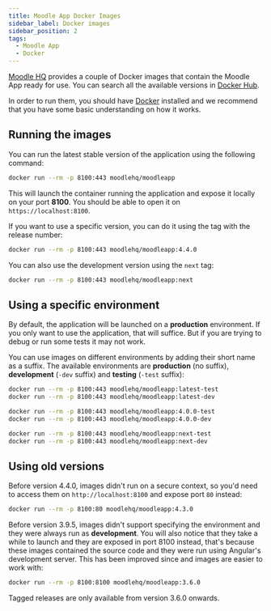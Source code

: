 ```yaml
---
title: Moodle App Docker Images
sidebar_label: Docker images
sidebar_position: 2
tags:
  - Moodle App
  - Docker
---
```


[Moodle HQ](https://moodle.com/) provides a couple of Docker images that contain the Moodle App ready for use. You can search all the available versions in [Docker Hub](https://hub.docker.com/r/moodlehq/moodleapp/tags).

In order to run them, you should have [Docker](https://www.docker.com/) installed and we recommend that you have some basic understanding on how it works.

## Running the images

You can run the latest stable version of the application using the following command:

```bash
docker run --rm -p 8100:443 moodlehq/moodleapp
```

This will launch the container running the application and expose it locally on your port **8100**. You should be able to open it on `https://localhost:8100`.

If you want to use a specific version, you can do it using the tag with the release number:

```bash
docker run --rm -p 8100:443 moodlehq/moodleapp:4.4.0
```

You can also use the development version using the `next` tag:

```bash
docker run --rm -p 8100:443 moodlehq/moodleapp:next
```

## Using a specific environment

By default, the application will be launched on a __production__ environment. If you only want to use the application, that will suffice. But if you are trying to debug or run some tests it may not work.

You can use images on different environments by adding their short name as a suffix. The available environments are __production__ (no suffix), __development__ (`-dev` suffix) and __testing__ (`-test` suffix):

```bash title="Using the latest stable version"
docker run --rm -p 8100:443 moodlehq/moodleapp:latest-test
docker run --rm -p 8100:443 moodlehq/moodleapp:latest-dev
```

```bash title="Using a specific version"
docker run --rm -p 8100:443 moodlehq/moodleapp:4.0.0-test
docker run --rm -p 8100:443 moodlehq/moodleapp:4.0.0-dev
```

```bash title="Using the latest development version"
docker run --rm -p 8100:443 moodlehq/moodleapp:next-test
docker run --rm -p 8100:443 moodlehq/moodleapp:next-dev
```

## Using old versions

Before version 4.4.0, images didn't run on a secure context, so you'd need to access them on `http://localhost:8100` and expose port `80` instead:

```bash
docker run --rm -p 8100:80 moodlehq/moodleapp:4.3.0
```

Before version 3.9.5, images didn't support specifying the environment and they were always run as **development**. You will also notice that they take a while to launch and they are exposed in port 8100 instead, that's because these images contained the source code and they were run using Angular's development server. This has been improved since and images are easier to work with:

```bash
docker run --rm -p 8100:8100 moodlehq/moodleapp:3.6.0
```

Tagged releases are only available from version 3.6.0 onwards.
